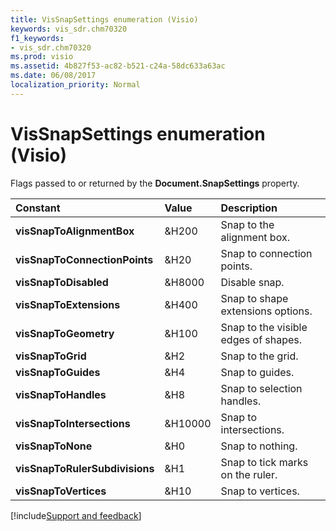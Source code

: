 ```yaml
---
title: VisSnapSettings enumeration (Visio)
keywords: vis_sdr.chm70320
f1_keywords:
- vis_sdr.chm70320
ms.prod: visio
ms.assetid: 4b827f53-ac82-b521-c24a-58dc633a63ac
ms.date: 06/08/2017
localization_priority: Normal
---
```



# VisSnapSettings enumeration (Visio)

Flags passed to or returned by the  **Document.SnapSettings** property.



|Constant|Value|Description|
|:-----|:-----|:-----|
| **visSnapToAlignmentBox**|&H200|Snap to the alignment box.|
| **visSnapToConnectionPoints**|&H20|Snap to connection points.|
| **visSnapToDisabled**|&H8000|Disable snap.|
| **visSnapToExtensions**|&H400|Snap to shape extensions options.|
| **visSnapToGeometry**|&H100|Snap to the visible edges of shapes.|
| **visSnapToGrid**|&H2|Snap to the grid.|
| **visSnapToGuides**|&H4|Snap to guides.|
| **visSnapToHandles**|&H8|Snap to selection handles.|
| **visSnapToIntersections**|&H10000|Snap to intersections.|
| **visSnapToNone**|&H0|Snap to nothing.|
| **visSnapToRulerSubdivisions**|&H1|Snap to tick marks on the ruler.|
| **visSnapToVertices**|&H10|Snap to vertices.|

[!include[Support and feedback](~/includes/feedback-boilerplate.md)]